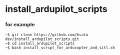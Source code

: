 # install_ardupilot_scripts

### for example
```
~$ git clone https://github.com/ksato-dev/install_ardupilot_scripts.git
~$ cd install_ardupilot_scripts
~$ bash install_script_for_arducopter_and_sitl.sh 
```
